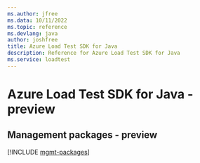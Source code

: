 ```yaml
---
ms.author: jfree
ms.data: 10/11/2022
ms.topic: reference
ms.devlang: java
author: joshfree
title: Azure Load Test SDK for Java
description: Reference for Azure Load Test SDK for Java
ms.service: loadtest
---
```

# Azure Load Test SDK for Java - preview

## Management packages - preview
[!INCLUDE [mgmt-packages](load-test-mgmt-index.md)]